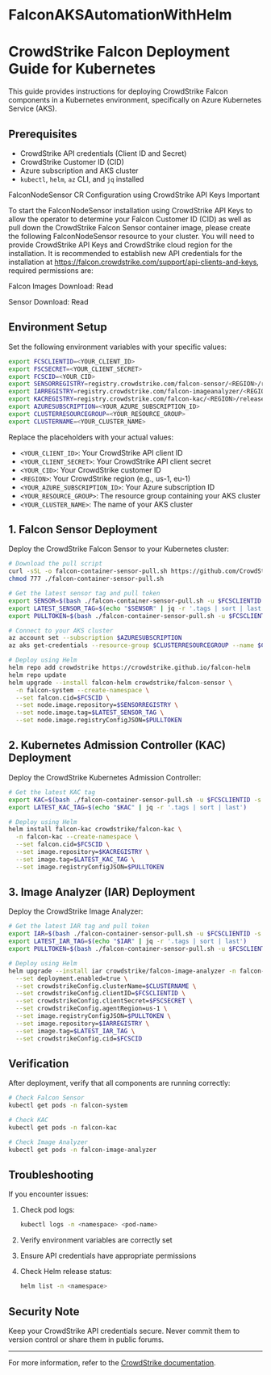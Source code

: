 # FalconAKSAutomationWithHelm

# CrowdStrike Falcon Deployment Guide for Kubernetes

This guide provides instructions for deploying CrowdStrike Falcon components in a Kubernetes environment, specifically on Azure Kubernetes Service (AKS).

## Prerequisites

- CrowdStrike API credentials (Client ID and Secret)
- CrowdStrike Customer ID (CID)
- Azure subscription and AKS cluster
- `kubectl`, `helm`, `az` CLI, and `jq` installed

FalconNodeSensor CR Configuration using CrowdStrike API Keys
Important

To start the FalconNodeSensor installation using CrowdStrike API Keys to allow the operator to determine your Falcon Customer ID (CID) as well as pull down the CrowdStrike Falcon Sensor container image, please create the following FalconNodeSensor resource to your cluster. You will need to provide CrowdStrike API Keys and CrowdStrike cloud region for the installation. It is recommended to establish new API credentials for the installation at https://falcon.crowdstrike.com/support/api-clients-and-keys, required permissions are:

Falcon Images Download: Read

Sensor Download: Read

## Environment Setup

Set the following environment variables with your specific values:

```bash
export FCSCLIENTID=<YOUR_CLIENT_ID>
export FSCSECRET=<YOUR_CLIENT_SECRET>
export FCSCID=<YOUR_CID>
export SENSORREGISTRY=registry.crowdstrike.com/falcon-sensor/<REGION>/release/falcon-sensor
export IARREGISTRY=registry.crowdstrike.com/falcon-imageanalyzer/<REGION>/release/falcon-imageanalyzer
export KACREGISTRY=registry.crowdstrike.com/falcon-kac/<REGION>/release/falcon-kac
export AZURESUBSCRIPTION=<YOUR_AZURE_SUBSCRIPTION_ID>
export CLUSTERRESOURCEGROUP=<YOUR_RESOURCE_GROUP>
export CLUSTERNAME=<YOUR_CLUSTER_NAME>
```

Replace the placeholders with your actual values:
- `<YOUR_CLIENT_ID>`: Your CrowdStrike API client ID
- `<YOUR_CLIENT_SECRET>`: Your CrowdStrike API client secret
- `<YOUR_CID>`: Your CrowdStrike customer ID
- `<REGION>`: Your CrowdStrike region (e.g., us-1, eu-1)
- `<YOUR_AZURE_SUBSCRIPTION_ID>`: Your Azure subscription ID
- `<YOUR_RESOURCE_GROUP>`: The resource group containing your AKS cluster
- `<YOUR_CLUSTER_NAME>`: The name of your AKS cluster

## 1. Falcon Sensor Deployment

Deploy the CrowdStrike Falcon Sensor to your Kubernetes cluster:

```bash
# Download the pull script
curl -sSL -o falcon-container-sensor-pull.sh https://github.com/CrowdStrike/falcon-scripts/releases/latest/download/falcon-container-sensor-pull.sh
chmod 777 ./falcon-container-sensor-pull.sh

# Get the latest sensor tag and pull token
export SENSOR=$(bash ./falcon-container-sensor-pull.sh -u $FCSCLIENTID -s $FSCSECRET --type falcon-sensor --list-tags)
export LATEST_SENSOR_TAG=$(echo "$SENSOR" | jq -r '.tags | sort | last')
export PULLTOKEN=$(bash ./falcon-container-sensor-pull.sh -u $FCSCLIENTID -s $FSCSECRET --type falcon-sensor --get-pull-token)

# Connect to your AKS cluster
az account set --subscription $AZURESUBSCRIPTION
az aks get-credentials --resource-group $CLUSTERRESOURCEGROUP --name $CLUSTERNAME --overwrite-existing

# Deploy using Helm
helm repo add crowdstrike https://crowdstrike.github.io/falcon-helm
helm repo update
helm upgrade --install falcon-helm crowdstrike/falcon-sensor \
  -n falcon-system --create-namespace \
  --set falcon.cid=$FCSCID \
  --set node.image.repository=$SENSORREGISTRY \
  --set node.image.tag=$LATEST_SENSOR_TAG \
  --set node.image.registryConfigJSON=$PULLTOKEN
```

## 2. Kubernetes Admission Controller (KAC) Deployment

Deploy the CrowdStrike Kubernetes Admission Controller:

```bash
# Get the latest KAC tag
export KAC=$(bash ./falcon-container-sensor-pull.sh -u $FCSCLIENTID -s $FSCSECRET --type falcon-kac --list-tags)
export LATEST_KAC_TAG=$(echo "$KAC" | jq -r '.tags | sort | last')

# Deploy using Helm
helm install falcon-kac crowdstrike/falcon-kac \
  -n falcon-kac --create-namespace \
  --set falcon.cid=$FCSCID \
  --set image.repository=$KACREGISTRY \
  --set image.tag=$LATEST_KAC_TAG \
  --set image.registryConfigJSON=$PULLTOKEN
```

## 3. Image Analyzer (IAR) Deployment

Deploy the CrowdStrike Image Analyzer:

```bash
# Get the latest IAR tag and pull token
export IAR=$(bash ./falcon-container-sensor-pull.sh -u $FCSCLIENTID -s $FSCSECRET --type falcon-imageanalyzer --list-tags)
export LATEST_IAR_TAG=$(echo "$IAR" | jq -r '.tags | sort | last')
export PULLTOKEN=$(bash ./falcon-container-sensor-pull.sh -u $FCSCLIENTID -s $FSCSECRET --type falcon-imageanalyzer --get-pull-token)

# Deploy using Helm
helm upgrade --install iar crowdstrike/falcon-image-analyzer -n falcon-image-analyzer --create-namespace \
  --set deployment.enabled=true \
  --set crowdstrikeConfig.clusterName=$CLUSTERNAME \
  --set crowdstrikeConfig.clientID=$FCSCLIENTID \
  --set crowdstrikeConfig.clientSecret=$FSCSECRET \
  --set crowdstrikeConfig.agentRegion=us-1 \
  --set image.registryConfigJSON=$PULLTOKEN \
  --set image.repository=$IARREGISTRY \
  --set image.tag=$LATEST_IAR_TAG \
  --set crowdstrikeConfig.cid=$FCSCID
```

## Verification

After deployment, verify that all components are running correctly:

```bash
# Check Falcon Sensor
kubectl get pods -n falcon-system

# Check KAC
kubectl get pods -n falcon-kac

# Check Image Analyzer
kubectl get pods -n falcon-image-analyzer
```

## Troubleshooting

If you encounter issues:

1. Check pod logs:
   ```bash
   kubectl logs -n <namespace> <pod-name>
   ```

2. Verify environment variables are correctly set
3. Ensure API credentials have appropriate permissions
4. Check Helm release status:
   ```bash
   helm list -n <namespace>
   ```

## Security Note

Keep your CrowdStrike API credentials secure. Never commit them to version control or share them in public forums.

---

For more information, refer to the [CrowdStrike documentation](https://falcon.crowdstrike.com/documentation/page/overview).
